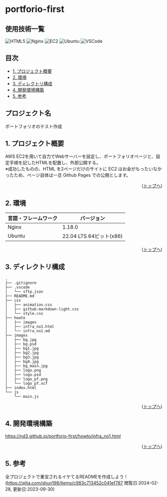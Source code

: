 # portforio-first<!-- omit in toc -->

<div id="top"></div>

## 使用技術一覧<!-- omit in toc -->

<p style="display: inline">
  <!-- フロントエンドのフレームワーク一覧 -->
<img alt="HTML5" src="https://img.shields.io/badge/html5-ffffff?style=for-the-badge&logo=html5">
  <!-- バックエンドのフレームワーク一覧 -->
  <!-- バックエンドの言語一覧 -->
  <!-- ミドルウェア一覧 -->
<img alt="Nginx" src="https://img.shields.io/badge/-Nginx-269539.svg?logo=nginx&style=for-the-badge">
  <!-- インフラ一覧 -->
<img alt="EC2" src="https://img.shields.io/badge/-Amazon%20ec2-232F3E.svg?logo=amazon-ec2&style=for-the-badge">
<img alt="Ubuntu" src="https://img.shields.io/badge/ubuntu-300a24?style=for-the-badge&logo=ubuntu">
  <!-- その他ツール等 -->
<img alt="VSCode" src="https://img.shields.io/badge/vscode-007acc?style=for-the-badge&logo=visual-studio-code">
</p>

## 目次<!-- omit in toc -->

- [1. プロジェクト概要](#1-プロジェクト概要)
- [2. 環境](#2-環境)
- [3. ディレクトリ構成](#3-ディレクトリ構成)
- [4. 開発環境構築](#4-開発環境構築)
- [5. 参考](#5-参考)

## プロジェクト名<!-- omit in toc -->

ポートフォリオのテスト作成

## 1. プロジェクト概要

AWS EC2を用いて自力でWebサーバーを設定し、ポートフォリオページと、設定手順を記したHTMLを配置し、外部公開する。<br>
※成功したものの、HTML を2ページだけのサイトに EC2 はお金がもったいなかったため、ページ自体は一旦 Github Pages での公開とします。
<p align="right">(<a href="#top">トップへ</a>)</p>

<!-- ## プロジェクト詳細 -->

  <!-- プロジェクト管理をしていればリンクを貼る -->
<!-- <p align="right">(<a href="#top">トップへ</a>)</p> -->

## 2. 環境
<!-- 言語、フレームワーク、ミドルウェア、インフラの一覧とバージョンを記載 -->

| 言語・フレームワーク  | バージョン |
| ------------------ | ---------- |
| Nginx              | 1.18.0     |
| Ubuntu             | 22.04 LTS 64ビット(x86)    |
<p align="right">(<a href="#top">トップへ</a>)</p>

## 3. ディレクトリ構成

<!-- Treeコマンドを使ってディレクトリ構成を記載 -->
<!-- tree -a -I "github-markdown-css|.DS_Store|.git|images_photo" -L 2-->

```shell
.
├── .gitignore
├── .vscode
│   └── sftp.json
├── README.md
├── css
│   ├── animation.css
│   ├── github-markdown-light.css
│   └── style.css
├── howto
│   ├── images
│   ├── infra_no1.html
│   └── infra_no1.md
├── images
│   ├── bg.jpg
│   ├── bg.psd
│   ├── bg1.jpg
│   ├── bg2.jpg
│   ├── bg3.jpg
│   ├── bg4.jpg
│   ├── bg_main.jpg
│   ├── logo.png
│   ├── logo.psd
│   ├── logo_pf.png
│   └── logo_pf.xcf
├── index.html
└── js
    └── main.js
```

<p align="right">(<a href="#top">トップへ</a>)</p>

## 4. 開発環境構築

<!-- <http://ec2-15-168-37-255.ap-northeast-3.compute.amazonaws.com/portfolio/first/howto/infra_no1.html> -->
<https://nd3.github.io/portforio-first/howto/infra_no1.html>
<p align="right">(<a href="#top">トップへ</a>)</p>

<!-- ## トラブルシューティング -->

## 5. 参考

全プロジェクトで重宝されるイケてるREADMEを作成しよう！(<https://qiita.com/shun198/items/c983c713452c041ef787> 閲覧日:2024-02-28, 更新日:2023-09-30)
